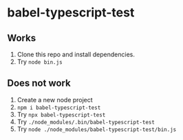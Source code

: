 # babel-typescript-test

## Works
1. Clone this repo and install dependencies.
2. Try `node bin.js`

## Does not work
1. Create a new node project
2. `npm i babel-typescript-test`
3. Try `npx babel-typescript-test`
4. Try `./node_modules/.bin/babel-typescript-test`
5. Try `node ./node_modules/babel-typescript-test/bin.js`
